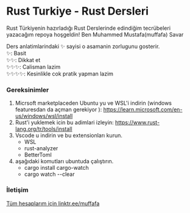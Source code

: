 # Rust Turkiye - Rust Dersleri
Rust Türkiyenin hazırladığı Rust Derslerinde edindiğim tecrübeleri yazacağım repoya hoşgeldin! Ben Muhammed Mustafa(muffafa) Savar

Ders anlatimlarindaki ✨ sayisi o asamanin zorlugunu gosterir. <br>
✨: Basit <br>
✨✨: Dikkat et <br>
✨✨✨: Calisman lazim <br>
✨✨✨✨: Kesinlikle cok pratik yapman lazim

### Gereksinimler
1. Micrsoft marketplaceden Ubuntu yu ve WSL'i indirin (windows featuresdan da açman gerekiyor ): https://learn.microsoft.com/en-us/windows/wsl/install
2. Rust'i yuklemek icin bu adimlari izleyin: https://www.rust-lang.org/tr/tools/install
3. Vscode u indirin ve bu extensionları kurun.
   * WSL 
   * rust-analyzer
   * BetterToml
4. aşağıdaki komutları ubuntuda çalıştırın.
   * cargo install cargo-watch 
   * cargo watch --clear

### İletişim
[Tüm hesaplarım için linktr.ee/muffafa](https://linktr.ee/muffafa)

